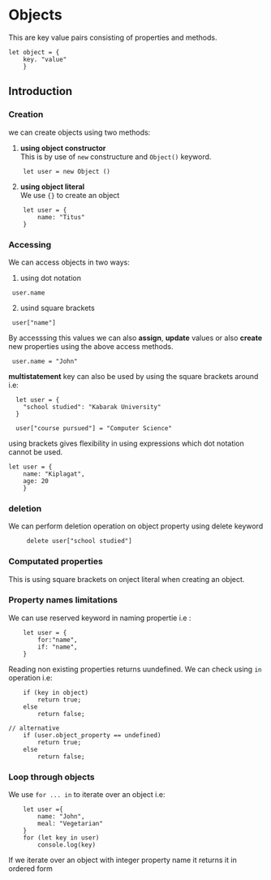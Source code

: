 #   Objects
This are key value pairs consisting of properties and methods.


```
let object = {
    key. "value"
    }
```

## Introduction
### Creation
we can create objects using two methods:
1. __using object constructor__ <br/>
This is by use of `new`  constructure and `Object()` keyword.

```
    let user = new Object ()
```
2. __using object literal__ <br/>
We use `{}` to create an object

```
    let user = {
        name: "Titus"
    }
```

### Accessing
We can access objects in two ways:

1. using dot notation <br/>
```
 user.name
 ```

 2. usind square brackets <br/>
```
 user["name"]
 ```
 By accesssing this values we can also __assign__, __update__ values or also __create__ new properties using the above access methods.

 ```
  user.name = "John"
```
__multistatement__ key can also be used by using the square brackets around i.e: <br/>
```
  let user = {
    "school studied": "Kabarak University"
  }

  user["course pursued"] = "Computer Science"
```

using brackets gives flexibility in using expressions which dot notation cannot be used.<br/>
```
let user = {
    name: "Kiplagat",
    age: 20
    }
```

### deletion
We can perform deletion operation on object property using delete keyword <br/>

```
     delete user["school studied"]
 ```

### Computated properties
This is using square brackets on onject literal when creating an object.


### Property names limitations
We can use reserved keyword in naming propertie i.e :
```
    let user = {
        for:"name",
        if: "name",
    }
```
Reading non existing properties returns uundefined. We can check using `in ` operation 
i.e:
```
    if (key in object)
        return true;
    else
        return false;

// alternative
    if (user.object_property == undefined)
        return true;
    else
        return false;
```
### Loop through objects
We use `for ... in` to iterate over an object
i.e:
```
    let user ={
        name: "John",
        meal: "Vegetarian"
    }
    for (let key in user)
        console.log(key)
```
If we iterate over an object with integer property name it returns it in ordered form



